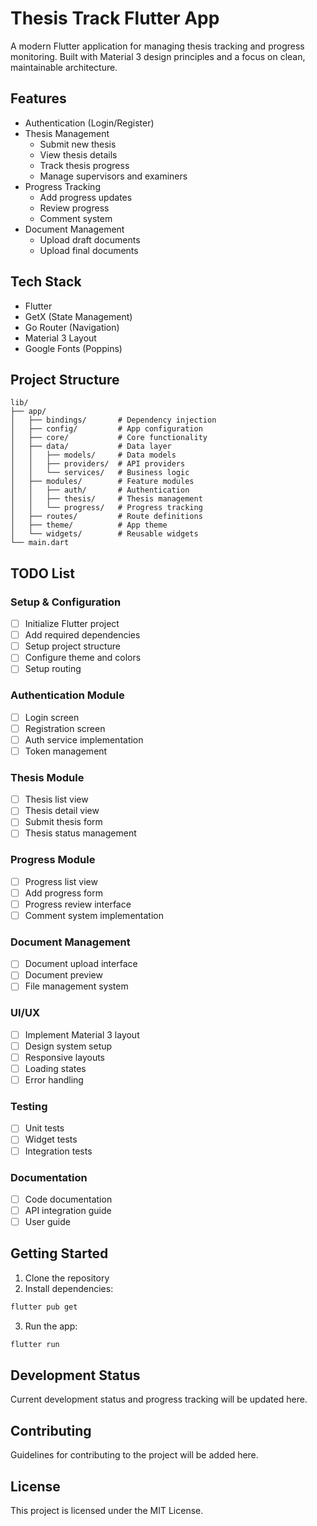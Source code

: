 # Thesis Track Flutter App

A modern Flutter application for managing thesis tracking and progress monitoring. Built with Material 3 design principles and a focus on clean, maintainable architecture.

## Features

- Authentication (Login/Register)
- Thesis Management
  - Submit new thesis
  - View thesis details
  - Track thesis progress
  - Manage supervisors and examiners
- Progress Tracking
  - Add progress updates
  - Review progress
  - Comment system
- Document Management
  - Upload draft documents
  - Upload final documents

## Tech Stack

- Flutter
- GetX (State Management)
- Go Router (Navigation)
- Material 3 Layout
- Google Fonts (Poppins)

## Project Structure

```
lib/
├── app/
│   ├── bindings/       # Dependency injection
│   ├── config/         # App configuration
│   ├── core/           # Core functionality
│   ├── data/           # Data layer
│   │   ├── models/     # Data models
│   │   ├── providers/  # API providers
│   │   └── services/   # Business logic
│   ├── modules/        # Feature modules
│   │   ├── auth/       # Authentication
│   │   ├── thesis/     # Thesis management
│   │   └── progress/   # Progress tracking
│   ├── routes/         # Route definitions
│   ├── theme/          # App theme
│   └── widgets/        # Reusable widgets
└── main.dart
```

## TODO List

### Setup & Configuration
- [ ] Initialize Flutter project
- [ ] Add required dependencies
- [ ] Setup project structure
- [ ] Configure theme and colors
- [ ] Setup routing

### Authentication Module
- [ ] Login screen
- [ ] Registration screen
- [ ] Auth service implementation
- [ ] Token management

### Thesis Module
- [ ] Thesis list view
- [ ] Thesis detail view
- [ ] Submit thesis form
- [ ] Thesis status management

### Progress Module
- [ ] Progress list view
- [ ] Add progress form
- [ ] Progress review interface
- [ ] Comment system implementation

### Document Management
- [ ] Document upload interface
- [ ] Document preview
- [ ] File management system

### UI/UX
- [ ] Implement Material 3 layout
- [ ] Design system setup
- [ ] Responsive layouts
- [ ] Loading states
- [ ] Error handling

### Testing
- [ ] Unit tests
- [ ] Widget tests
- [ ] Integration tests

### Documentation
- [ ] Code documentation
- [ ] API integration guide
- [ ] User guide

## Getting Started

1. Clone the repository
2. Install dependencies:
```bash
flutter pub get
```
3. Run the app:
```bash
flutter run
```

## Development Status

Current development status and progress tracking will be updated here.

## Contributing

Guidelines for contributing to the project will be added here.

## License

This project is licensed under the MIT License.
